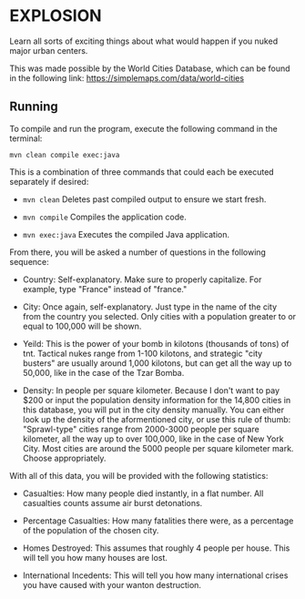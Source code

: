 # EXPLOSION
Learn all sorts of exciting things about what would happen if you nuked major urban centers.

This was made possible by the World Cities Database, which can be found in the following link:
https://simplemaps.com/data/world-cities

## Running

To compile and run the program, execute the following command in the terminal:

`mvn clean compile exec:java`

This is a combination of three commands that could each be executed separately if desired:

* `mvn clean` Deletes past compiled output to ensure we start fresh.

* `mvn compile` Compiles the application code.

* `mvn exec:java` Executes the compiled Java application.


From there, you will be asked a number of questions in the following sequence:

* Country: Self-explanatory. Make sure to properly capitalize. For example, type "France" instead of "france."

* City: Once again, self-explanatory. Just type in the name of the city from the country you selected. Only cities with a population greater to or equal to 100,000 will be shown.

* Yeild: This is the power of your bomb in kilotons (thousands of tons) of tnt. Tactical nukes range from 1-100 kilotons, and strategic "city busters" are usually around 1,000 kilotons, but can get all the way up to 50,000, like in the case of the Tzar Bomba.

* Density: In people per square kilometer. Because I don't want to pay $200 or input the population density information for the 14,800 cities in this database, you will put in the city density manually. You can either look up the density of the aformentioned city, or use this rule of thumb: "Sprawl-type" cities range from 2000-3000 people per square kilometer, all the way up to over 100,000, like in the case of New York City. Most cities are around the 5000 people per square kilometer mark. Choose appropriately.

With all of this data, you will be provided with the following statistics:

* Casualties: How many people died instantly, in a flat number. All casualties counts assume air burst detonations.

* Percentage Casualties: How many fatalities there were, as a percentage of the population of the chosen city.

* Homes Destroyed: This assumes that roughly 4 people per house. This will tell you how many houses are lost.

* International Incedents: This will tell you how many international crises you have caused with your wanton destruction.
